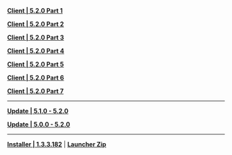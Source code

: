 **[Client | 5.2.0  Part 1](https://autopatchhk.yuanshen.com/client_app/download/pc_zip/20241108173711_97p3DLcQqGoVFVR0/GenshinImpact_5.2.0.zip.001)**

**[Client | 5.2.0  Part 2](https://autopatchhk.yuanshen.com/client_app/download/pc_zip/20241108173711_97p3DLcQqGoVFVR0/GenshinImpact_5.2.0.zip.002)**

**[Client | 5.2.0  Part 3](https://autopatchhk.yuanshen.com/client_app/download/pc_zip/20241108173711_97p3DLcQqGoVFVR0/GenshinImpact_5.2.0.zip.003)**

**[Client | 5.2.0  Part 4](https://autopatchhk.yuanshen.com/client_app/download/pc_zip/20241108173711_97p3DLcQqGoVFVR0/GenshinImpact_5.2.0.zip.004)**

**[Client | 5.2.0  Part 5](https://autopatchhk.yuanshen.com/client_app/download/pc_zip/20241108173711_97p3DLcQqGoVFVR0/GenshinImpact_5.2.0.zip.005)**

**[Client | 5.2.0  Part 6](https://autopatchhk.yuanshen.com/client_app/download/pc_zip/20241108173711_97p3DLcQqGoVFVR0/GenshinImpact_5.2.0.zip.006)**

**[Client | 5.2.0  Part 7](https://autopatchhk.yuanshen.com/client_app/download/pc_zip/20241108173711_97p3DLcQqGoVFVR0/GenshinImpact_5.2.0.zip.007)**

---

**[Update | 5.1.0 - 5.2.0](https://autopatchhk.yuanshen.com/client_app/update/hk4e_global/game_5.1.0_5.2.0_hdiff_pZdCtRzXGSlIRTmx.zip)**

**[Update | 5.0.0 - 5.2.0](https://autopatchhk.yuanshen.com/client_app/update/hk4e_global/game_5.0.0_5.2.0_hdiff_nsPbABFFJkqIWACo.zip)**

---

**[Installer | 1.3.3.182](https://download-porter.hoyoverse.com/download-porter/2024/11/19/GenshinImpact_install_202411101123.exe?trace_key=GenshinImpact_install_ua_456f631b37ad)** | **[Launcher Zip](https://hyp-webstatic.hoyoverse.com/hyp-client/VYTpXlbWo8_1.3.3.182_1_0_cps_hyp_global_VYTpXlbWo8_11hoyoverse_202411221125_nvTiOrbu.zip)**